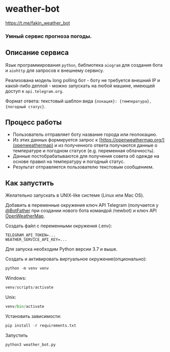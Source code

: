 # weather-bot
https://t.me/fakin_weather_bot
### Умный сервис прогноза погоды.

## Описание сервиса

Язык программирования `python`, библиотека `aiogram` для создания бота и `aiohttp` для запросов к внешнему сервису.

Реализована модель long polling бот - боту не требуется внешний IP и какой-либо деплой - можно запускать на любой машине, имеющей доступ к `api.telegram.org`.

Формат ответа: текстовый шаблон вида `{локация}: {температура}, {погодный статус}`.

## Процесс работы

- Пользователь отправляет боту название города или геолокацию.
- Из этих данных формируется запрос к [https://openweathermap.org/](openweathermap) и из полученного ответа получаются данные о температуре и погодном статусе (e.g. переменная облачность).
- Данные постобрабатываются для получения совета об одежде на основе правил на температуру и погодный статус.
- Результат отправляется пользователю текстовым сообщением.

## Как запустить

Желательно запускать в UNIX-like системе (Linux или Mac OS).

Добавить в переменные окружения ключ API Telegram (получается у [@BotFather](https://telegram.me/botfather) при создании нового бота командой /newbot) и ключ API [OpenWeatherMap](https://openweathermap.org/). 

Создать файл с переменными окружения (.env):
```
TELEGRAM_API_TOKEN=...
WEATHER_SERVICE_API_KEY=...
```

Для запуска необходим Python версии 3.7 и выше.

Создать и активировать виртуальное окружение(опционально):
```python
python -m venv venv
```
Windows:
```python
venv/scripts/activate
```
Unix:
```python
venv/bin/activate
```

Установить зависимости:
```python
pip install -r requirements.txt
```

Запустить
```python
python3 weather_bot.py
```
